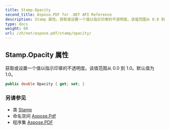 ```yaml
---
title: Stamp.Opacity
second_title: Aspose.PDF for .NET API Reference
description: Stamp 属性。获取或设置一个值以指示印章的不透明度。该值范围从 0.0 到 1.0。默认值为 1.0
type: docs
weight: 60
url: /zh/net/aspose.pdf/stamp/opacity/
---
```

## Stamp.Opacity 属性

获取或设置一个值以指示印章的不透明度。该值范围从 0.0 到 1.0。默认值为 1.0。

```csharp
public double Opacity { get; set; }
```

### 另请参见

* 类 [Stamp](../)
* 命名空间 [Aspose.Pdf](../../../aspose.pdf/)
* 程序集 [Aspose.PDF](../../../)